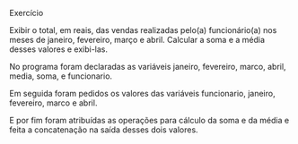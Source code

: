 Exercício

Exibir o total, em reais, das vendas realizadas pelo(a) funcionário(a) nos meses de janeiro, fevereiro, março e abril.
Calcular a soma e a média desses valores e exibi-las. 

No programa foram declaradas as variáveis janeiro, fevereiro, marco, abril, media, soma, e funcionario.

Em seguida foram pedidos os valores das variáveis funcionario, janeiro, fevereiro, marco e abril.

E por fim foram atribuídas as operações para cálculo da soma e da média e feita a concatenação na saída desses dois valores.
